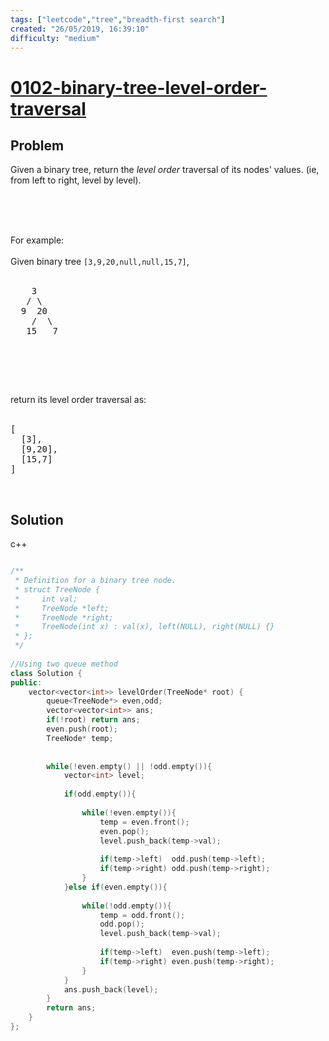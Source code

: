 ```yaml
---
tags: ["leetcode","tree","breadth-first search"]
created: "26/05/2019, 16:39:10"
difficulty: "medium"
---
```


# [0102-binary-tree-level-order-traversal](https://leetcode.com/problems/binary-tree-level-order-traversal/)

## Problem
<div><p>Given a binary tree, return the <i>level order</i> traversal of its nodes' values. (ie, from left to right, level by level).</p><br><br><p><br>For example:<br><br>Given binary tree <code>[3,9,20,null,null,15,7]</code>,<br><br></p><pre>    3<br>   / \<br>  9  20<br>    /  \<br>   15   7<br></pre><br><p></p><br><p><br>return its level order traversal as:<br><br></p><pre>[<br>  [3],<br>  [9,20],<br>  [15,7]<br>]<br></pre><br><p></p></div>

## Solution

c++
```c++

/**
 * Definition for a binary tree node.
 * struct TreeNode {
 *     int val;
 *     TreeNode *left;
 *     TreeNode *right;
 *     TreeNode(int x) : val(x), left(NULL), right(NULL) {}
 * };
 */
​
//Using two queue method
class Solution {
public:
    vector<vector<int>> levelOrder(TreeNode* root) {
        queue<TreeNode*> even,odd;
        vector<vector<int>> ans;
        if(!root) return ans;
        even.push(root);
        TreeNode* temp;
        
        
        while(!even.empty() || !odd.empty()){
            vector<int> level;
            
            if(odd.empty()){
                
                while(!even.empty()){
                    temp = even.front();
                    even.pop();
                    level.push_back(temp->val);
                    
                    if(temp->left)  odd.push(temp->left);
                    if(temp->right) odd.push(temp->right);
                }
            }else if(even.empty()){
                
                while(!odd.empty()){
                    temp = odd.front();
                    odd.pop();
                    level.push_back(temp->val);
                    
                    if(temp->left)  even.push(temp->left);
                    if(temp->right) even.push(temp->right);
                }    
            }
            ans.push_back(level);
        }
        return ans;
    }
};
​
```
